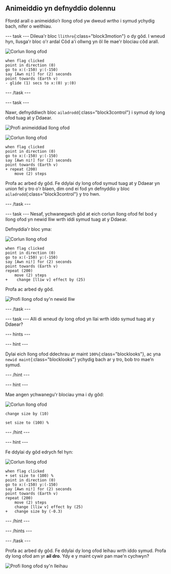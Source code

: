 ## Animeiddio yn defnyddio dolennu

Ffordd arall o animeiddio’r llong ofod yw dweud wrtho i symud ychydig bach, nifer o weithiau.

--- task --- Dileua'r bloc `llithro`{:class="block3motion"} o dy gôd. I wneud hyn, llusga'r bloc o'r ardal Côd a'i ollwng yn ôl lle mae'r blociau côd arall.

![Corlun llong ofod](images/sprite-spaceship.png)

```blocks3
when flag clicked
point in direction (0)
go to x:(-150) y:(-150)
say [Awn ni!] for (2) seconds
point towards (Earth v)
- glide (1) secs to x:(0) y:(0)
```

--- /task ---

--- task ---

Nawr, defnyddiwch bloc `ailadrodd`{:class="block3control"} i symud dy long ofod tuag at y Ddaear.

![Profi animeiddiad llong ofod](images/space-animate-stage.png)

![Corlun llong ofod](images/sprite-spaceship.png)

```blocks3
when flag clicked
point in direction (0)
go to x:(-150) y:(-150)
say [Awn ni!] for (2) seconds
point towards (Earth v)
+ repeat (200)
    move (2) steps
```

Profa ac arbed dy gôd. Fe ddylai dy long ofod symud tuag at y Ddaear yn union fel y tro o'r blaen, dim ond ei fod yn defnyddio y bloc `ailadrodd`{:class="block3control"} y tro hwn.

--- /task ---

--- task ---
Nesaf, ychwanegwch gôd at eich corlun llong ofod fel bod y llong ofod yn newid lliw wrth iddi symud tuag at y Ddaear.

Defnyddia'r bloc yma:

![Corlun llong ofod](images/sprite-spaceship.png)

```blocks3
when flag clicked
point in direction (0)
go to x:(-150) y:(-150)
say [Awn ni!] for (2) seconds
point towards (Earth v)
repeat (200)
    move (2) steps
+    change [lliw v] effect by (25)
```

Profa ac arbed dy gôd.

![Profi llong ofod sy'n newid lliw](images/space-colour-test.png)

--- /task ---

--- task --- Alli di wneud dy long ofod yn llai wrth iddo symud tuag at y Ddaear?

--- hints ---


--- hint ---

Dylai eich llong ofod ddechrau ar maint `100%`{:class="blocklooks"}, ac yna `newid maint`{:class="blocklooks"} ychydig bach ar y tro, bob tro mae’n symud.

--- /hint ---

--- hint ---

Mae angen ychwanegu'r blociau yma i dy gôd:

![Corlun llong ofod](images/sprite-spaceship.png)

```blocks3
change size by (10)

set size to (100) %
```

--- /hint ---

--- hint ---

Fe ddylai dy gôd edrych fel hyn:

![Corlun llong ofod](images/sprite-spaceship.png)

```blocks3
when flag clicked
+ set size to (100) %
point in direction (0)
go to x:(-150) y:(-150)
say [Awn ni!] for (2) seconds
point towards (Earth v)
repeat (200)
    move (2) steps
    change [lliw v] effect by (25)
+   change size by (-0.3)
```

--- /hint ---

--- /hints ---

--- /task ---

Profa ac arbed dy gôd. Fe ddylai dy long ofod leihau wrth iddo symud. Profa dy long ofod am yr **ail dro**. Ydy e y maint cywir pan mae'n cychwyn?

![Profi llong ofod sy'n lleihau](images/space-size-test.png)